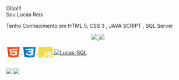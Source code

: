 Oláa!!!  
Sou Lucas Reis 

Tenho Conhecimento em HTML 5, CSS 3 , JAVA SCRIPT , SQL Server

<div align="center">
  <a href="https://github.com/lucasreis741">
  <img height="180em" src="https://github-readme-stats.vercel.app/api?username=lucasreis741&show_icons=true&theme=dark&include_all_commits=true&count_private=true"/>
  <img height="180em" src="https://github-readme-stats.vercel.app/api/top-langs/?username=lucasreis741&layout=compact&langs_count=7&theme=dark"/>
</div>
<div style="display: inline_block"><br>
  
   <img align="center" alt="Lucas-HTML" height="30" width="40" src="https://raw.githubusercontent.com/devicons/devicon/master/icons/html5/html5-original.svg">
   <img align="center" alt="Lucas-CSS" height="30" width="40" src="https://raw.githubusercontent.com/devicons/devicon/master/icons/css3/css3-original.svg">
   <img align="center" alt="Lucas-Js" height="30" width="40" src="https://raw.githubusercontent.com/devicons/devicon/master/icons/javascript/javascript-plain.svg">
   <img align="center" alt="Lucas-SQL" height="40" width="45" src= "https://files.softicons.com/download/system-icons/lozengue-filetype-icons-by-gurato/ico/SQL.ico">

</div>
  
  ##
 
<div> 
  <a href = "https://mail.google.com/mail/u/0/#inbox/FMfcgzGmvTvDrqdbNlzkTVNlKqZtDflc"><img src="https://img.shields.io/badge/-Gmail-%23333?style=for-the-badge&logo=gmail&logoColor=white" target="_blank"></a>
  <a href="https://www.linkedin.com/in/lucas-de-souza-reis-0377501ab/" target="_blank"><img src="https://img.shields.io/badge/-LinkedIn-%230077B5?style=for-the-badge&logo=linkedin&logoColor=white" target="_blank"></a> 
  </div>
